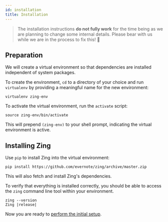 ```yaml
---
id: installation
title: Installation
---
```


> The installation instructions **do not fully work** for the time being as we
> are planning to change some internal details. Please bear with us while we are
> in the process to fix this! 🙏


## Preparation

We will create a virtual environment so that dependencies are installed
independent of system packages.

To create the environment, `cd` to a directory of your choice and run
`virtualenv` by providing a meaningful name for the new environment:

```shell
virtualenv zing-env
```

To activate the virtual environment, run the `activate` script:

```shell
source zing-env/bin/activate
```

This will prepend `(zing-env)` to your shell prompt, indicating the virtual
environment is active.


## Installing Zing

Use `pip` to install Zing into the virtual environment:

```shell
pip install https://github.com/evernote/zing/archive/master.zip
```

This will also fetch and install Zing's dependencies.

To verify that everything is installed correctly, you should be able to access
the `zing` command line tool within your environment.


```shell
zing --version
Zing |release|
```

Now you are ready to [perform the initial setup](intro-initial-setup.md).
